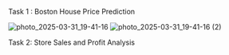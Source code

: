 Task 1 :
Boston House Price Prediction

![photo_2025-03-31_19-41-16](https://github.com/user-attachments/assets/d8dce6b1-6351-4c30-91e9-d97c4ba79522)
![photo_2025-03-31_19-41-16 (2)](https://github.com/user-attachments/assets/2fbb5955-cc27-46f3-96b4-d10401d41883)

Task 2:
Store Sales and Profit Analysis
